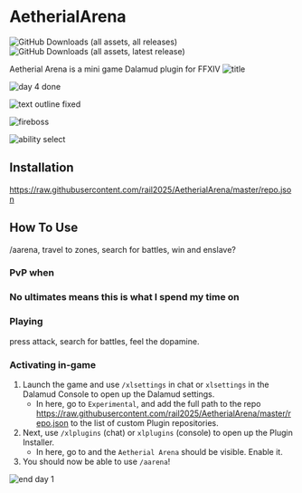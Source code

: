 # AetherialArena
![GitHub Downloads (all assets, all releases)](https://img.shields.io/github/downloads/rail2025/aetherialarena/total) <br>
![GitHub Downloads (all assets, latest release)](https://img.shields.io/github/downloads/rail2025/aetherialarena/latest/total)

Aetherial Arena is a mini game Dalamud plugin for FFXIV
![title](https://github.com/user-attachments/assets/59d42ee1-defb-427e-a000-314e702cb300)

![day 4 done](https://github.com/user-attachments/assets/c453e34c-bd2f-475d-aedc-7804901392d7)

![text outline fixed](https://github.com/user-attachments/assets/d6ee1084-605a-4f6c-854b-98aa4fdfaf75)

![fireboss](https://github.com/user-attachments/assets/0daabd34-e715-4679-ab7a-bc46dd4f1b9f)

![ability select](https://github.com/user-attachments/assets/7140c35e-79a5-4bcf-b0ed-8be4be93f427)




## Installation

https://raw.githubusercontent.com/rail2025/AetherialArena/master/repo.json
## How To Use
/aarena, travel to zones, search for battles, win and enslave?
### PvP when


### No ultimates means this is what I spend my time on


### Playing

press attack, search for battles, feel the dopamine.

### Activating in-game

1. Launch the game and use `/xlsettings` in chat or `xlsettings` in the Dalamud Console to open up the Dalamud settings.
    * In here, go to `Experimental`, and add the full path to the repo https://raw.githubusercontent.com/rail2025/AetherialArena/master/repo.json to the list of custom Plugin repositories.
2. Next, use `/xlplugins` (chat) or `xlplugins` (console) to open up the Plugin Installer.
    * In here, go to and the `Aetherial Arena` should be visible. Enable it.
3. You should now be able to use `/aarena`!

![end day 1](https://github.com/user-attachments/assets/47ecb49b-767f-4ca2-b302-7b9bcfda3dc4)
